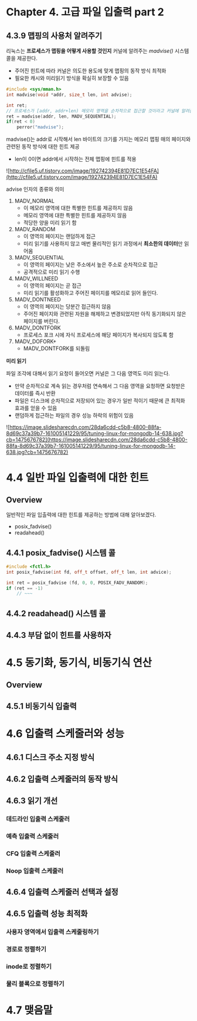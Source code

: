 # Chapter 4. 고급 파일 입출력 part 2

## 4.3.9 맵핑의 사용처 알려주기

리눅스는 **프로세스가 맵핑을 어떻게 사용할 것인지** 커널에 알려주는 *madvise()* 시스템 콜을 제공한다.

- 주어진 힌트에 따라 커널은 의도한 용도에 맞게 맵핑의 동작 방식 최적화
- 필요한 캐시와 미리읽기 방식을 확실히 보장할 수 있음

```cpp
#include <sys/mman.h>
int madvise(void *addr, size_t len, int advise);

int ret;
// 프로세스가 [addr, addr+len) 메모리 영역을 순차적으로 접근할 것이라고 커널에 알려줌
ret = madvise(addr, len, MADV_SEQUENTIAL);
if(ret < 0)
    perror("madvise");
```

madvise()는 addr로 시작해서 len 바이트의 크기를 가지는 메모리 맵핑 매의 페이지와 관련된 동작 방식에 대한 힌트 제공

- len이 0이면 addr에서 시작하는 전체 맵핑에 힌트를 적용

![http://cfile5.uf.tistory.com/image/192742394E81D7EC1E54FA](http://cfile5.uf.tistory.com/image/192742394E81D7EC1E54FA)



advise 인자의 종류와 의미

1. MADV_NORMAL
    - 이 메모리 영역에 대한 특별한 힌트를 제공하지 않음
    - 메모리 영역에 대한 특별한 힌트를 제공하지 않음
    - 적당한 양을 미리 읽기 함
2. MADV_RANDOM
    - 이 영역의 페이지는 랜덤하게 접근
    - 미리 읽기를 사용하지 않고 매번 물리적인 읽기 과정에서 **최소한의 데이터**만 읽어옴
3. MADV_SEQUENTIAL
    - 이 영역의 페이지는 낮은 주소에서 높은 주소로 순차적으로 접근
    - 공격적으로 미리 읽기 수행
4. MADV_WILLNEED
    - 이 영역의 페이지는 곧 접근
    - 미리 읽기를 활성화하고 주어진 페이지를 메모리로 읽어 들인다.
5. MADV_DONTNEED
    - 이 영역의 페이지는 당분간 접근하지 않음
    - 주어진 페이지와 관련된 자원을 해제하고 변경되었지만 아직 동기화되지 않은 페이지를 버린다.
6. MADV_DONTFORK
    - 프로세스 포크 시에 자식 프로세스에 해당 페이지가 복사되지 않도록 함
7. MADV_DOFORK+
    - MADV_DONTFORK를 되돌림

**미리 읽기**

파일 조각에 대해서 읽기 요청이 들어오면 커널은 그 다음 영역도 미리 읽는다.

- 만약 순차적으로 계속 읽는 경우처럼 연속해서 그 다음 영역을 요청하면 요청받은 데이터를 즉시 반환
- 파일은 디스크에 순차적으로 저장되어 있는 경우가 일반 적이기 때문에 큰 최적화 효과를 얻을 수 있음 
- 랜덤하게 접근하는 파일의 경우 성능 하락의 위험이 있음

![https://image.slidesharecdn.com/28da6cdd-c5b8-4800-88fa-8d69c37a39b7-161005141229/95/tuning-linux-for-mongodb-14-638.jpg?cb=1475676782](https://image.slidesharecdn.com/28da6cdd-c5b8-4800-88fa-8d69c37a39b7-161005141229/95/tuning-linux-for-mongodb-14-638.jpg?cb=1475676782)

# 4.4 일반 파일 입출력에 대한 힌트

## Overview

일반적인 파일 입출력에 대한 힌트를 제공하는 방법에 대해 알아보겠다.

- posix_fadvise()
- readahead()

## 4.4.1 posix_fadvise() 시스템 콜

```cpp
#include <fctl.h>
int posix_fadvise(int fd, off_t offset, off_t len, int advice);

int ret = posix_fadvise (fd, 0, 0, POSIX_FADV_RANDOM);
if (ret == -1)
    // ~~~
```

## 4.4.2 readahead() 시스템 콜

## 4.4.3 부담 없이 힌트를 사용하자

# 4.5 동기화, 동기식, 비동기식 연산

## Overview

## 4.5.1 비동기식 입출력

# 4.6 입출력 스케줄러와 성능

## 4.6.1 디스크 주소 지정 방식

## 4.6.2 입출력 스케줄러의 동작 방식

## 4.6.3 읽기 개선

### 데드라인 입출력 스케줄러

### 예측 입출력 스케줄러

### CFQ 입출력 스케줄러

### Noop 입출력 스케줄러

## 4.6.4 입출력 스케줄러 선택과 설정

## 4.6.5 입출력 성능 최적화

### 사용자 영역에서 입출력 스케줄링하기

### 경로로 정렬하기

### inode로 정렬하기

### 물리 블록으로 정렬하기

# 4.7 맺음말
